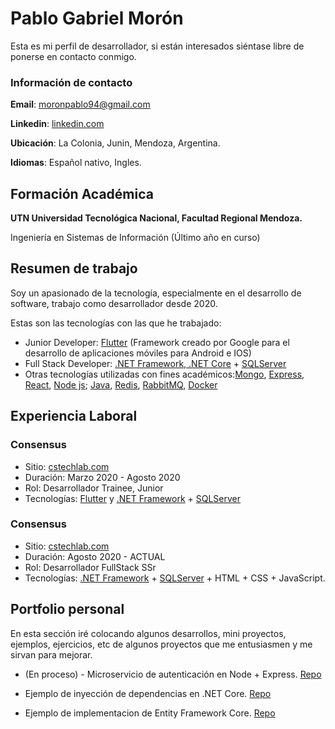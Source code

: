 # Pablo Gabriel Morón
Esta es mi perfil de desarrollador, si están interesados siéntase libre de ponerse en contacto conmigo.

### Información de contacto

__Email__: moronpablo94@gmail.com

__Linkedin__:  [linkedin.com](https://www.linkedin.com/in/pablo-gabriel-moron/)

__Ubicación__: La Colonia, Junin, Mendoza, Argentina.

__Idiomas__: Español nativo, Ingles.

## Formación Académica

__UTN Universidad Tecnológica Nacional, Facultad Regional Mendoza.__

Ingeniería en Sistemas de Información (Último año en curso)

## Resumen de trabajo

Soy un apasionado de la tecnología, especialmente en el desarrollo de software, trabajo como desarrollador desde 2020.

Estas son las tecnologías con las que he trabajado:

- Junior Developer: [Flutter](https://flutter.dev/) (Framework creado por Google para el desarrollo de aplicaciones móviles para Android e IOS)
- Full Stack Developer: [.NET Framework, .NET Core](https://dotnet.microsoft.com/) + [SQLServer](https://www.microsoft.com/en-us/sql-server/sql-server-2019)
- Otras tecnologías utilizadas con fines académicos:[Mongo](https://www.mongodb.com/), [Express](https://expressjs.com/), [React](https://reactjs.org/), [Node js](https://nodejs.org/); [Java](https://www.java.com/), [Redis](https://redis.io/), [RabbitMQ](https://www.rabbitmq.com/),  [Docker](https://www.docker.com/)
<!-- - Actualmente aprendiendo a desarrollar aplicaciones Cross Platform con [Electron js](https://www.electronjs.org/) -->

<!-- ## Mis intereses
TODO
-->

## __Experiencia Laboral__

### Consensus
 - Sitio: [cstechlab.com](https://cstechlab.com/)
 - Duración: Marzo 2020 - Agosto 2020
 - Rol: Desarrollador Trainee, Junior
 - Tecnologías: [Flutter](https://flutter.dev/) y [.NET Framework](https://dotnet.microsoft.com/) + [SQLServer](https://www.microsoft.com/en-us/sql-server/sql-server-2019)

### Consensus
-  Sitio: [cstechlab.com](https://cstechlab.com/)
 - Duración: Agosto 2020 - ACTUAL
 - Rol: Desarrollador FullStack SSr
 - Tecnologías: [.NET Framework](https://dotnet.microsoft.com/) + [SQLServer](https://www.microsoft.com/en-us/sql-server/sql-server-2019) + HTML + CSS + JavaScript.

## __Portfolio personal__
En esta sección iré colocando algunos desarrollos, mini proyectos, ejemplos, ejercicios, etc de algunos proyectos que me entusiasmen y me sirvan para mejorar.

- (En proceso) - Microservicio de autenticación en Node + Express. [Repo](https://github.com/pabloMoron/auth_node)

- Ejemplo de inyección de dependencias en .NET Core. [Repo](https://github.com/pabloMoron/dependency_injection)

- Ejemplo de implementacion de Entity Framework Core. [Repo](https://github.com/pabloMoron/efcore_lessons) 
